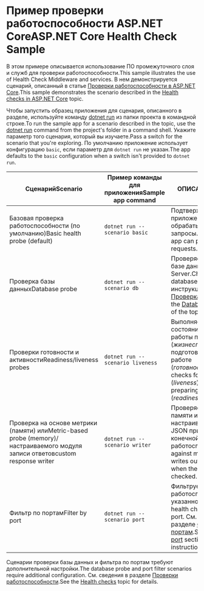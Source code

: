 # <a name="aspnet-core-health-check-sample"></a><span data-ttu-id="f7ab0-101">Пример проверки работоспособности ASP.NET Core</span><span class="sxs-lookup"><span data-stu-id="f7ab0-101">ASP.NET Core Health Check Sample</span></span>

<span data-ttu-id="f7ab0-102">В этом примере описывается использование ПО промежуточного слоя и служб для проверки работоспособности.</span><span class="sxs-lookup"><span data-stu-id="f7ab0-102">This sample illustrates the use of Health Check Middleware and services.</span></span> <span data-ttu-id="f7ab0-103">В нем демонстрируется сценарий, описанный в статье [Проверки работоспособности в ASP.NET Core](https://docs.microsoft.com/aspnet/core/host-and-deploy/health-checks).</span><span class="sxs-lookup"><span data-stu-id="f7ab0-103">This sample demonstrates the scenario described in the [Health checks in ASP.NET Core](https://docs.microsoft.com/aspnet/core/host-and-deploy/health-checks) topic.</span></span>

<span data-ttu-id="f7ab0-104">Чтобы запустить образец приложения для сценария, описанного в разделе, используйте команду [dotnet run](https://docs.microsoft.com/dotnet/core/tools/dotnet-run) из папки проекта в командной строке.</span><span class="sxs-lookup"><span data-stu-id="f7ab0-104">To run the sample app for a scenario described in the topic, use the [dotnet run](https://docs.microsoft.com/dotnet/core/tools/dotnet-run) command from the project's folder in a command shell.</span></span> <span data-ttu-id="f7ab0-105">Укажите параметр того сценария, который вы изучаете.</span><span class="sxs-lookup"><span data-stu-id="f7ab0-105">Pass a switch for the scenario that you're exploring.</span></span> <span data-ttu-id="f7ab0-106">По умолчанию приложение использует конфигурацию `basic`, если параметр для `dotnet run` не указан.</span><span class="sxs-lookup"><span data-stu-id="f7ab0-106">The app defaults to the `basic` configuration when a switch isn't provided to `dotnet run`.</span></span>

| <span data-ttu-id="f7ab0-107">Сценарий</span><span class="sxs-lookup"><span data-stu-id="f7ab0-107">Scenario</span></span>                                               | <span data-ttu-id="f7ab0-108">Пример команды для приложения</span><span class="sxs-lookup"><span data-stu-id="f7ab0-108">Sample app command</span></span>               | <span data-ttu-id="f7ab0-109">ОПИСАНИЕ</span><span class="sxs-lookup"><span data-stu-id="f7ab0-109">Description</span></span> |
| ------------------------------------------------------ | -------------------------------- | ----------- |
| <span data-ttu-id="f7ab0-110">Базовая проверка работоспособности (по умолчанию)</span><span class="sxs-lookup"><span data-stu-id="f7ab0-110">Basic health probe (default)</span></span>                           | `dotnet run --scenario basic`    | <span data-ttu-id="f7ab0-111">Подтверждает, что приложение может обрабатывать HTTP-запросы.</span><span class="sxs-lookup"><span data-stu-id="f7ab0-111">Confirms that the app can process HTTP requests.</span></span> |
| <span data-ttu-id="f7ab0-112">Проверка базы данных</span><span class="sxs-lookup"><span data-stu-id="f7ab0-112">Database probe</span></span>                                         | `dotnet run --scenario db`       | <span data-ttu-id="f7ab0-113">Проверяет подключение к базе данных SQL Server.</span><span class="sxs-lookup"><span data-stu-id="f7ab0-113">Checks a SQL Server database connection.</span></span> <span data-ttu-id="f7ab0-114">См. инструкции в разделе [Проверка базы данных](https://docs.microsoft.com/aspnet/core/host-and-deploy/health-checks#database-probe).</span><span class="sxs-lookup"><span data-stu-id="f7ab0-114">See the [Database probe](https://docs.microsoft.com/aspnet/core/host-and-deploy/health-checks#database-probe) section of the topic for instructions.</span></span> |
| <span data-ttu-id="f7ab0-115">Проверки готовности и активности</span><span class="sxs-lookup"><span data-stu-id="f7ab0-115">Readiness/liveness probes</span></span>                              | `dotnet run --scenario liveness` | <span data-ttu-id="f7ab0-116">Выполняет проверку состояния активной работы приложения (*жизнеспособность*) и подготовки приложения к работе (*готовность*).</span><span class="sxs-lookup"><span data-stu-id="f7ab0-116">Performs checks for a live app status (*liveness*) versus the app preparing to become live (*readiness*).</span></span> |
| <span data-ttu-id="f7ab0-117">Проверка на основе метрики (памяти) или</span><span class="sxs-lookup"><span data-stu-id="f7ab0-117">Metric-based probe (memory)/</span></span><br><span data-ttu-id="f7ab0-118">настраиваемого модуля записи ответов</span><span class="sxs-lookup"><span data-stu-id="f7ab0-118">custom response writer</span></span> | `dotnet run --scenario writer`   | <span data-ttu-id="f7ab0-119">Проверяет использование памяти и записывает настраиваемые данные JSON при проверке конечной точки работоспособности.</span><span class="sxs-lookup"><span data-stu-id="f7ab0-119">Checks against memory use and writes out custom JSON when the health endpoint is checked.</span></span> |
| <span data-ttu-id="f7ab0-120">Фильтр по портам</span><span class="sxs-lookup"><span data-stu-id="f7ab0-120">Filter by port</span></span>                                         | `dotnet run --scenario port`     | <span data-ttu-id="f7ab0-121">Фильтрует проверки работоспособности для указанного порта.</span><span class="sxs-lookup"><span data-stu-id="f7ab0-121">Filters health checks to a given port.</span></span> <span data-ttu-id="f7ab0-122">См. инструкции в разделе [Фильтр по портам](https://docs.microsoft.com/aspnet/core/host-and-deploy/health-checks#filter-by-port).</span><span class="sxs-lookup"><span data-stu-id="f7ab0-122">See the [Filter by port](https://docs.microsoft.com/aspnet/core/host-and-deploy/health-checks#filter-by-port) section of the topic for instructions.</span></span> |

<span data-ttu-id="f7ab0-123">Сценарии проверки базы данных и фильтра по портам требуют дополнительной настройки.</span><span class="sxs-lookup"><span data-stu-id="f7ab0-123">The database probe and port filter scenarios require additional configuration.</span></span> <span data-ttu-id="f7ab0-124">См. сведения в разделе [Проверки работоспособности](https://docs.microsoft.com/aspnet/core/host-and-deploy/health-checks).</span><span class="sxs-lookup"><span data-stu-id="f7ab0-124">See the [Health checks](https://docs.microsoft.com/aspnet/core/host-and-deploy/health-checks) topic for details.</span></span>
